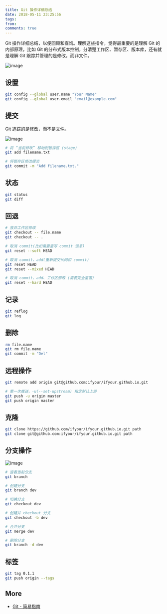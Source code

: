 ```yaml
---
title: Git 操作详细总结
date: 2018-05-11 23:25:56
tags:
from:
comments: true
---
```


Git 操作详细总结，以便回顾和查询。理解这些指令，觉得最重要的是理解 Git 的内部原理，比如 Git 的分布式版本控制，分清楚工作区、暂存区、版本库，还有就是理解 Git 跟踪并管理的是修改，而非文件。

<!-- more -->

![image](https://user-images.githubusercontent.com/15377484/39952532-4c0c156e-55cb-11e8-8052-e62c448325fe.png)

## 设置

```bash
git config --global user.name "Your Name"
git config --global user.email "email@example.com"
```

## 提交

Git 追踪的是修改，而不是文件。

![image](https://user-images.githubusercontent.com/15377484/39952534-5c10f236-55cb-11e8-81bf-c4d369d07054.png)

```bash
# 将 “当前修改” 移动到暂存区 (stage)
git add filename.txt

# 将暂存区修改提交
git commit -m "Add filename.txt."
```

## 状态

```bash
git status
git diff
```

## 回退

```bash
# 放弃工作区修改
git checkout -- file.name
git checkout -- .

# 取消 commit(比如需要重写 commit 信息)
git reset --soft HEAD

# 取消 commit、add(重新提交代码和 commit)
git reset HEAD
git reset --mixed HEAD

# 取消 commit、add、工作区修改 (需要完全重置)
git reset --hard HEAD
```

## 记录

```bash
git reflog
git log
```

## 删除

```bash
rm file.name
git rm file.name
git commit -m "Del"
```

## 远程操作

```bash
git remote add origin git@github.com:ifyour/ifyour.github.io.git

# 第一次推送，-u(--set-upstream) 指定默认上游
git push -u origin master
git push origin master
```

## 克隆

```bash
git clone https://github.com/ifyour/ifyour.github.io.git path
git clone git@github.com:ifyour/ifyour.github.io.git path
```

## 分支操作

![image](https://user-images.githubusercontent.com/15377484/39952537-6b679758-55cb-11e8-9ff7-87440fcbb4d0.png)

```bash
# 查看当前分支
git branch

# 创建分支
git branch dev

# 切换分支
git checkout dev

# 创建并 checkout 分支
git checkout -b dev

# 合并分支
git merge dev

# 删除分支
git branch -d dev
```

## 标签

```bash
git tag 0.1.1
git push origin --tags
```

## More

- [Git - 简易指南](http://www.bootcss.com/p/git-guide/)
